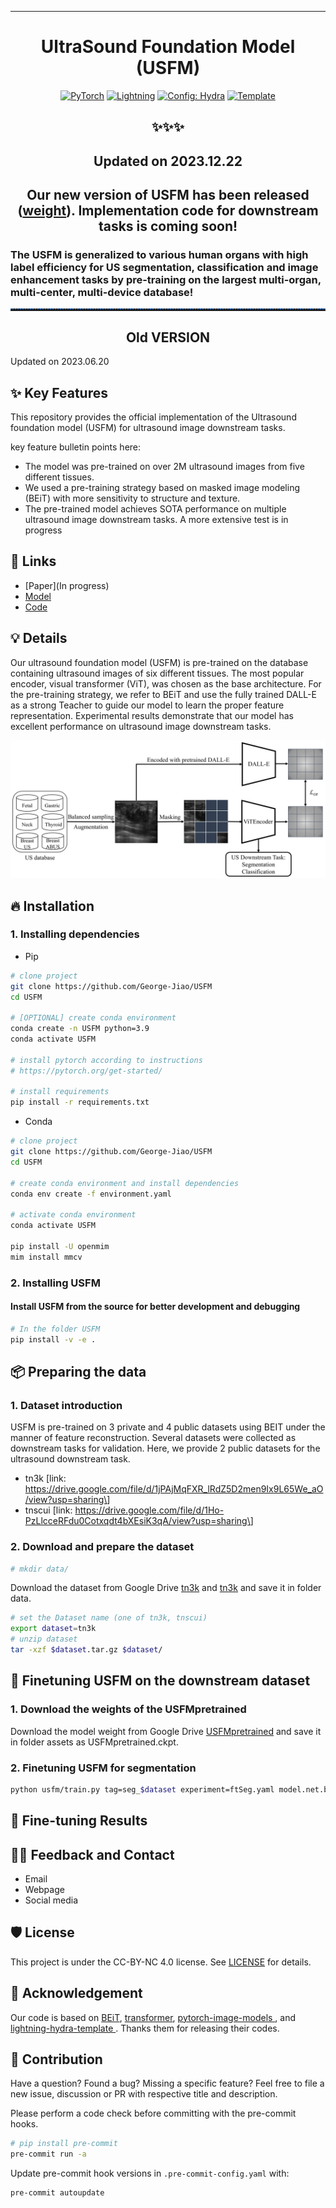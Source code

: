 ______________________________________________________________________

<div align="center">

# UltraSound Foundation Model (USFM)

<a href="https://pytorch.org/get-started/locally/"><img alt="PyTorch" src="https://img.shields.io/badge/PyTorch-ee4c2c?logo=pytorch&logoColor=white"></a>
<a href="https://pytorchlightning.ai/"><img alt="Lightning" src="https://img.shields.io/badge/-Lightning-792ee5?logo=pytorchlightning&logoColor=white"></a>
<a href="https://hydra.cc/"><img alt="Config: Hydra" src="https://img.shields.io/badge/Config-Hydra-89b8cd"></a>
<a href="https://github.com/ashleve/lightning-hydra-template"><img alt="Template" src="https://img.shields.io/badge/-Lightning--Hydra--Template-017F2F?style=flat&logo=github&labelColor=gray"></a><br>

</div>

<div align="center">

## ✨✨✨

## Updated on 2023.12.22

## **Our new version of USFM has been released ([weight](<https://dl.orangedox.com/FDUUSFM>)). Implementation code for downstream tasks is coming soon!**

</div>

### The USFM is generalized to **various human organs** with **high label efficiency** for US segmentation, classification and image enhancement tasks by pre-training on the **largest multi-organ, multi-center, multi-device database!**


<hr style=" height:2px;border:none;border-top:2px dotted #185598;" />

<div align="center">

## Old VERSION
</div>
Updated on 2023.06.20

## ✨ Key Features

This repository provides the official implementation of the Ultrasound foundation model (USFM) for ultrasound image downstream tasks.

key feature bulletin points here:

- The model was pre-trained on over 2M ultrasound images from five different tissues.
- We used a pre-training strategy based on masked image modeling (BEiT) with more sensitivity to structure and texture.
- The pre-trained model achieves SOTA performance on multiple ultrasound image downstream tasks. A more extensive test is in progress

## 📌 Links

- [Paper](In progress)
- [Model]([https://](https://drive.google.com/file/d/1_L_z34LOMxwhsqWpZwJ9eOPXvk_Wwd5N/view?usp=sharing))
- [Code]([https://](https://github.com/George-Jiao/USFM))

## 💡 Details

Our ultrasound foundation model (USFM) is pre-trained on the database containing ultrasound images of six different tissues. The most popular encoder, visual transformer (ViT), was chosen as the base architecture. For the pre-training strategy, we refer to BEiT and use the fully trained DALL-E as a strong Teacher to guide our model to learn the proper feature representation. Experimental results demonstrate that our model has excellent performance on ultrasound image downstream tasks.

![USFM](img/USFMFramework.png)

## 🔥 Installation

### 1. Installing dependencies

- Pip

```bash
# clone project
git clone https://github.com/George-Jiao/USFM
cd USFM

# [OPTIONAL] create conda environment
conda create -n USFM python=3.9
conda activate USFM

# install pytorch according to instructions
# https://pytorch.org/get-started/

# install requirements
pip install -r requirements.txt
```

- Conda

```bash
# clone project
git clone https://github.com/George-Jiao/USFM
cd USFM

# create conda environment and install dependencies
conda env create -f environment.yaml

# activate conda environment
conda activate USFM

pip install -U openmim
mim install mmcv
```

### 2. Installing USFM

#### Install USFM from the source for better development and debugging

```bash
# In the folder USFM
pip install -v -e .
```

## 📦️ Preparing the data

### 1. Dataset introduction

USFM is pre-trained on 3 private and 4 public datasets using BEIT under the manner of feature reconstruction. Several datasets were collected as downstream tasks for validation. Here, we provide 2 public datasets for the ultrasound downstream task.

- tn3k \[link: <https://drive.google.com/file/d/1jPAjMqFXR_lRdZ5D2men9Ix9L65We_aO/view?usp=sharing\>]
- tnscui \[link: <https://drive.google.com/file/d/1Ho-PzLlcceRFdu0Cotxqdt4bXEsiK3qA/view?usp=sharing\>]

### 2. Download and prepare the dataset

```bash
# mkdir data/
```

Download the dataset from Google Drive [tn3k](https://drive.google.com/file/d/1jPAjMqFXR_lRdZ5D2men9Ix9L65We_aO/view?usp=sharing) and [tn3k](tnscui) and save it in folder data.

```bash
# set the Dataset name (one of tn3k, tnscui)
export dataset=tn3k
# unzip dataset
tar -xzf $dataset.tar.gz $dataset/
```

## 🚀 Finetuning USFM on the downstream dataset

### 1. Download the weights of the USFMpretrained

Download the model weight from Google Drive [USFMpretrained](https://drive.google.com/file/d/1_L_z34LOMxwhsqWpZwJ9eOPXvk_Wwd5N/view?usp=sharing) and save it in folder assets as USFMpretrained.ckpt.

### 2. Finetuning USFM for segmentation

```bash
python usfm/train.py tag=seg_$dataset experiment=ftSeg.yaml model.net.backbone.pretrained=assets/USFMpretrained.ckpt data=$dataset data="{batch_size:40, num_workers:4}" trainer="{devices:[0,1], strategy:ddp}"
```

## 📝 Fine-tuning Results

## 🙋‍♀️ Feedback and Contact

- Email
- Webpage
- Social media

## 🛡️ License

This project is under the CC-BY-NC 4.0 license. See [LICENSE](LICENSE) for details.

## 🙏 Acknowledgement

Our code is based on [BEiT](https://github.com/microsoft/unilm), [transformer](https://github.com/huggingface/transformers), [pytorch-image-models
](https://github.com/huggingface/pytorch-image-models), and [lightning-hydra-template
](https://github.com/ashleve/lightning-hydra-template). Thanks them for releasing their codes.

## 💚 Contribution

Have a question? Found a bug? Missing a specific feature? Feel free to file a new issue, discussion or PR with respective title and description.

Please perform a code check before committing with the pre-commit hooks.

```bash
# pip install pre-commit
pre-commit run -a
```

Update pre-commit hook versions in `.pre-commit-config.yaml` with:

```bash
pre-commit autoupdate
```
